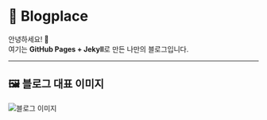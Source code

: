 # 🌟 Blogplace

안녕하세요! 👋  
여기는 **GitHub Pages + Jekyll**로 만든 나만의 블로그입니다.

---

## 🖼 블로그 대표 이미지
![블로그 이미지](https://images.unsplash.com/photo-1507525428034-b723cf961d3e?crop=entropy&cs=tinysrgb&fit=max&fm=jpg&ixid=MnwxfDB8MXxyYW5kb218MHx8bG9nYm98fHx8fHx8MTY5NjU3MjIyNg&ixlib=rb-4.0.3&q=80&w=1080)
